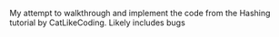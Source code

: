 My attempt to walkthrough and implement the code from the Hashing tutorial by CatLikeCoding. Likely includes bugs
